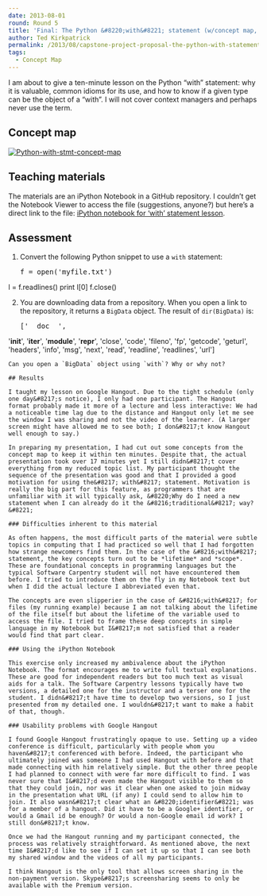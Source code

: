 ```yaml
---
date: 2013-08-01
round: Round 5
title: 'Final: The Python &#8220;with&#8221; statement (w/concept map, assessments, teaching materials, and results)'
author: Ted Kirkpatrick
permalink: /2013/08/capstone-project-proposal-the-python-with-statement/
tags:
  - Concept Map
---
```

I am about to give a ten-minute lesson on the Python &#8220;with&#8221; statement: why it is valuable, common idioms for its use, and how to know if a given type can be the object of a &#8220;with&#8221;. I will not cover context managers and perhaps never use the term.

## Concept map

[<img src="http://teaching.software-carpentry.org/wp-content/uploads/2013/08/Python-with-stmt-concept-map.jpg" alt="Python-with-stmt-concept-map" class="alignnone size-medium wp-image-3767" />][1]

## Teaching materials

The materials are an iPython Notebook in a GitHub repository. I couldn&#8217;t get the Notebook Viewer to access the file (suggestions, anyone?) but here&#8217;s a direct link to the file: [iPython notebook for &#8216;with&#8217; statement lesson][2].

## Assessment

1.  Convert the following Python snippet to use a `with` statement: 
    <pre>f = open('myfile.txt')
l = f.readlines()
print l[0]
f.close()
</pre>

2.  You are downloading data from a repository. When you open a link to the repository, it returns a `BigData` object. The result of `dir(BigData)` is: 
    <pre>['__doc__',
 '__init__',
 '__iter__',
 '__module__',
 '__repr__',
 'close',
 'code',
 'fileno',
 'fp',
 'getcode',
 'geturl',
 'headers',
 'info',
 'msg',
 'next',
 'read',
 'readline',
 'readlines',
 'url']
</pre>
    
    Can you open a `BigData` object using `with`? Why or why not?
    
    ## Results
    
    I taught my lesson on Google Hangout. Due to the tight schedule (only one day&#8217;s notice), I only had one participant. The Hangout format probably made it more of a lecture and less interactive: We had a noticeable time lag due to the distance and Hangout only let me see the window I was sharing and not the video of the learner. (A larger screen might have allowed me to see both; I don&#8217;t know Hangout well enough to say.)
    
    In preparing my presentation, I had cut out some concepts from the concept map to keep it within ten minutes. Despite that, the actual presentation took over 17 minutes yet I still didn&#8217;t cover everything from my reduced topic list. My participant thought the sequence of the presentation was good and that I provided a good motivation for using the&#8217; with&#8217; statement. Motivation is really the big part for this feature, as programmers that are unfamiliar with it will typically ask, &#8220;Why do I need a new statement when I can already do it the &#8216;traditional&#8217; way?&#8221;
    
    ### Difficulties inherent to this material
    
    As often happens, the most difficult parts of the material were subtle topics in computing that I had practiced so well that I had forgotten how strange newcomers find them. In the case of the &#8216;with&#8217; statement, the key concepts turn out to be *lifetime* and *scope*. These are foundational concepts in programming languages but the typical Software Carpentry student will not have encountered them before. I tried to introduce them on the fly in my Notebook text but when I did the actual lecture I abbreviated even that.
    
    The concepts are even slipperier in the case of &#8216;with&#8217; for files (my running example) because I am not talking about the lifetime of the file itself but about the lifetime of the variable used to access the file. I tried to frame these deep concepts in simple language in my Notebook but I&#8217;m not satisfied that a reader would find that part clear.
    
    ### Using the iPython Notebook
    
    This exercise only increased my ambivalence about the iPython Notebook. The format encourages me to write full textual explanations. These are good for independent readers but too much text as visual aids for a talk. The Software Carpentry lessons typically have two versions, a detailed one for the instructor and a terser one for the student. I didn&#8217;t have time to develop two versions, so I just presented from my detailed one. I wouldn&#8217;t want to make a habit of that, though.
    
    ### Usability problems with Google Hangout
    
    I found Google Hangout frustratingly opaque to use. Setting up a video conference is difficult, particularly with people whom you haven&#8217;t conferenced with before. Indeed, the participant who ultimately joined was someone I had used Hangout with before and that made connecting with him relatively simple. But the other three people I had planned to connect with were far more difficult to find. I was never sure that I&#8217;d even made the Hangout visible to them so that they could join, nor was it clear when one asked to join midway in the presentation what URL (if any) I could send to allow him to join. It also wasn&#8217;t clear what an &#8220;identifier&#8221; was for a member of a hangout. Did it have to be a Google+ identifier, or would a Gmail id be enough? Or would a non-Google email id work? I still don&#8217;t know.
    
    Once we had the Hangout running and my participant connected, the process was relatively straightforward. As mentioned above, the next time I&#8217;d like to see if I can set it up so that I can see both my shared window and the videos of all my participants.
    
    I think Hangout is the only tool that allows screen sharing in the non-payment version. Skype&#8217;s screensharing seems to only be available with the Premium version.

 [1]: http://teaching.software-carpentry.org/wp-content/uploads/2013/08/Python-with-stmt-concept-map.jpg
 [2]: https://github.com/tedkirkpatrick/python-with/blob/master/Python-with-statement.ipynb
